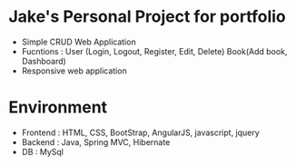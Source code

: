 # Jake's Personal Project for portfolio
- Simple CRUD Web Application
- Fucntions : User (Login, Logout, Register, Edit, Delete)
	Book(Add book, Dashboard)
- Responsive web application

# Environment
- Frontend : HTML, CSS, BootStrap, AngularJS, javascript, jquery
- Backend : Java, Spring MVC, Hibernate
- DB : MySql
